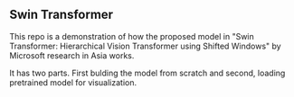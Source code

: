 ## Swin Transformer
This repo is a demonstration of how the proposed model in "Swin Transformer: Hierarchical Vision Transformer using Shifted Windows" by Microsoft research in Asia works.

It has two parts. First bulding the model from scratch and second, loading pretrained model for visualization.
